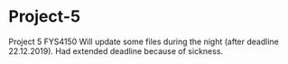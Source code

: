 # Project-5
Project 5 FYS4150
Will update some files during the night (after deadline 22.12.2019). Had extended deadline because of sickness.
